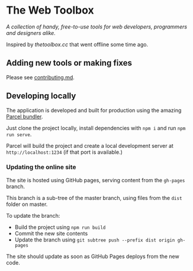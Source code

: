 # The Web Toolbox
_A collection of handy, free-to-use tools for web developers, programmers and designers alike._

Inspired by _thetoolbox.cc_ that went offline some time ago.

## Adding new tools or making fixes
Please see [contributing.md](https://github.com/ToshNeox/webtoolbox/blob/master/CONTRIBUTING.md).

## Developing locally
The application is developed and built for production using the amazing [Parcel bundler](https://github.com/parcel-bundler/parcel).

Just clone the project locally, install dependencies with `npm i` and run `npm run serve`.

Parcel will build the project and create a local development server at `http://localhost:1234` (if that port is available.)

### Updating the online site
The site is hosted using GitHub pages, serving content from the `gh-pages` branch.

This branch is a sub-tree of the master branch, using files from the `dist` folder on master.

To update the branch:

- Build the project using `npm run build`
- Commit the new site contents
- Update the branch using `git subtree push --prefix dist origin gh-pages`

The site should update as soon as GitHub Pages deploys from the new code.
